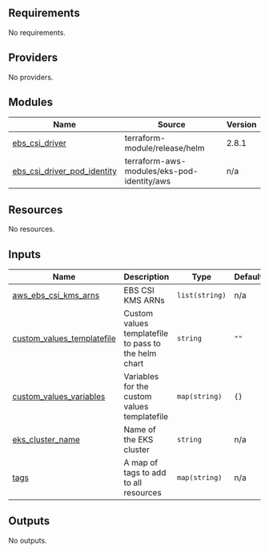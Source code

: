 <!-- BEGIN_TF_DOCS -->
## Requirements

No requirements.

## Providers

No providers.

## Modules

| Name | Source | Version |
|------|--------|---------|
| <a name="module_ebs_csi_driver"></a> [ebs\_csi\_driver](#module\_ebs\_csi\_driver) | terraform-module/release/helm | 2.8.1 |
| <a name="module_ebs_csi_driver_pod_identity"></a> [ebs\_csi\_driver\_pod\_identity](#module\_ebs\_csi\_driver\_pod\_identity) | terraform-aws-modules/eks-pod-identity/aws | n/a |

## Resources

No resources.

## Inputs

| Name | Description | Type | Default | Required |
|------|-------------|------|---------|:--------:|
| <a name="input_aws_ebs_csi_kms_arns"></a> [aws\_ebs\_csi\_kms\_arns](#input\_aws\_ebs\_csi\_kms\_arns) | EBS CSI KMS ARNs | `list(string)` | n/a | yes |
| <a name="input_custom_values_templatefile"></a> [custom\_values\_templatefile](#input\_custom\_values\_templatefile) | Custom values templatefile to pass to the helm chart | `string` | `""` | no |
| <a name="input_custom_values_variables"></a> [custom\_values\_variables](#input\_custom\_values\_variables) | Variables for the custom values templatefile | `map(string)` | `{}` | no |
| <a name="input_eks_cluster_name"></a> [eks\_cluster\_name](#input\_eks\_cluster\_name) | Name of the EKS cluster | `string` | n/a | yes |
| <a name="input_tags"></a> [tags](#input\_tags) | A map of tags to add to all resources | `map(string)` | n/a | yes |

## Outputs

No outputs.
<!-- END_TF_DOCS -->